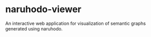 # naruhodo-viewer
An interactive web application for visualization of semantic graphs generated using naruhodo.
